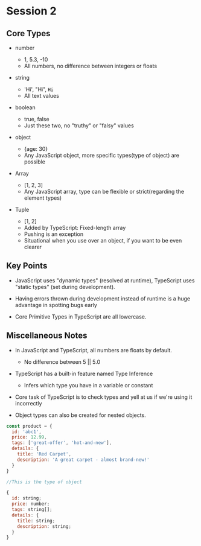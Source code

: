 # Session 2

## Core Types

* number 
    * 1, 5.3, -10 
    * All numbers, no difference between integers or floats

* string
    * 'Hi', "Hi", `Hi`
    * All text values

* boolean
    * true, false
    * Just these two, no "truthy" or "falsy" values

* object
    * {age: 30}
    * Any JavaScript object, more specific types(type of object) are possible

* Array 
    * [1, 2, 3]
    * Any JavaScript array, type can be flexible or strict(regarding the element types)

* Tuple 
    * [1, 2]
    * Added by TypeScript: Fixed-length array
    * Pushing is an exception 
    * Situational when you use over an object, if you want to be even clearer

## Key Points

* JavaScript uses "dynamic types" (resolved at runtime), TypeScript uses "static types" (set during development).

* Having errors thrown during development instead of runtime is a huge advantage in spotting bugs early

* Core Primitive Types in TypeScript are all lowercase.

## Miscellaneous Notes

* In JavaScript and TypeScript, all numbers are floats by default.
    * No difference between 5 || 5.0

* TypeScript has a built-in feature named Type Inference 
    * Infers which type you have in a variable or constant

* Core task of TypeScript is to check types and yell at us if we're using it incorrectly

* Object types can also be created for nested objects. 
```javascript
const product = {
  id: 'abc1',
  price: 12.99,
  tags: ['great-offer', 'hot-and-new'],
  details: {
    title: 'Red Carpet',
    description: 'A great carpet - almost brand-new!'
  }
}

//This is the type of object 

{
  id: string;
  price: number;
  tags: string[];
  details: {
    title: string;
    description: string;
  }
}
```

